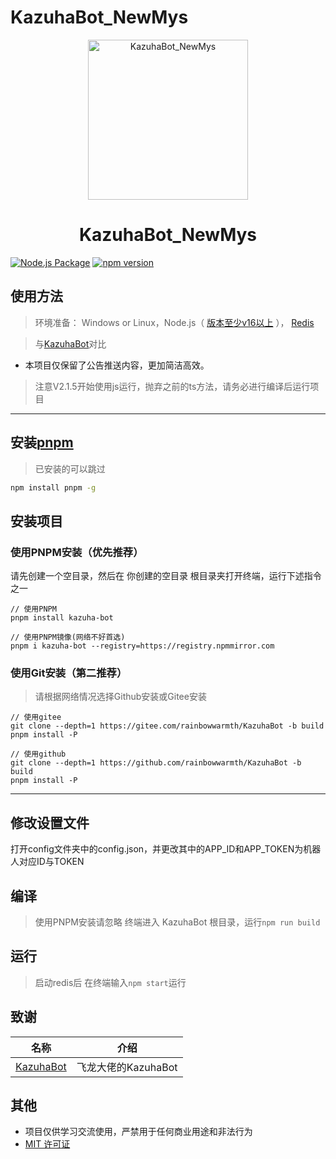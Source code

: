 # KazuhaBot_NewMys

<p align="center">
  <a href="https://github.com/rainbowwarmth/KazuhaBot_Newmys"><img src="https://upload-bbs.miyoushe.com/upload/2021/12/05/82642572/3196a8010ff14dd131d5192ba9b9743a_5729765311568100837.jpg?x-oss-process=image/resize,s_600/quality,q_80/auto-orient,0/interlace,1/format,jpg" width="256" height="256" alt="KazuhaBot_NewMys"></a>
</p>
<h1 align = "center">KazuhaBot_NewMys</h1>

[![Node.js Package](https://github.com/rainbowwarmth/KazuhaBot/actions/workflows/npm-publish-github-packages.yml/badge.svg?branch=main)](https://github.com/rainbowwarmth/KazuhaBot/actions/workflows/npm-publish-github-packages.yml)
[![npm version](https://img.shields.io/npm/v/kazuha-bot.svg)](https://www.npmjs.com/package/kazuha-bot)

## 使用方法
> 环境准备： Windows or Linux，Node.js（ [版本至少v16以上](http://nodejs.cn/download/) ）， [Redis](https://redis.io/docs/getting-started/installation/ )

> 与[KazuhaBot](https://github.com/feilongproject/KazuhaBot)对比
 * 本项目仅保留了公告推送内容，更加简洁高效。

> 注意V2.1.5开始使用js运行，抛弃之前的ts方法，请务必进行编译后运行项目

---

## 安装[pnpm](https://pnpm.io/zh/installation)

> 已安装的可以跳过

```sh
npm install pnpm -g
```

## 安装项目
### 使用PNPM安装（优先推荐）

请先创建一个空目录，然后在 你创建的空目录 根目录夹打开终端，运行下述指令之一

```
// 使用PNPM
pnpm install kazuha-bot

// 使用PNPM镜像(网络不好首选)
pnpm i kazuha-bot --registry=https://registry.npmmirror.com
```

### 使用Git安装（第二推荐）
> 请根据网络情况选择Github安装或Gitee安装

```
// 使用gitee
git clone --depth=1 https://gitee.com/rainbowwarmth/KazuhaBot -b build
pnpm install -P

// 使用github
git clone --depth=1 https://github.com/rainbowwarmth/KazuhaBot -b build
pnpm install -P
```

---

## 修改设置文件

打开config文件夹中的config.json，并更改其中的APP_ID和APP_TOKEN为机器人对应ID与TOKEN

## 编译
> 使用PNPM安装请忽略
终端进入 KazuhaBot 根目录，运行`npm run build`

## 运行
> 启动redis后
在终端输入`npm start`运行


## 致谢

|                           名称                                                         |        介绍           |
|:-------------------------------------------------------------:|:------------------:|
|[KazuhaBot](https://github.com/feilongproject/KazuhaBot)| 飞龙大佬的KazuhaBot |

## 其他
* 项目仅供学习交流使用，严禁用于任何商业用途和非法行为
* [MIT 许可证](https://github.com/rainbowwarmth/KazuhaBot_Newmys/blob/main/LICENSE)
